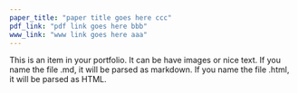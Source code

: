 ```yaml
---
paper_title: "paper title goes here ccc"
pdf_link: "pdf link goes here bbb"
www_link: "www link goes here aaa"
---
```


This is an item in your portfolio. It can be have images or nice text. If you name the file .md, it will be parsed as markdown. If you name the file .html, it will be parsed as HTML. 
